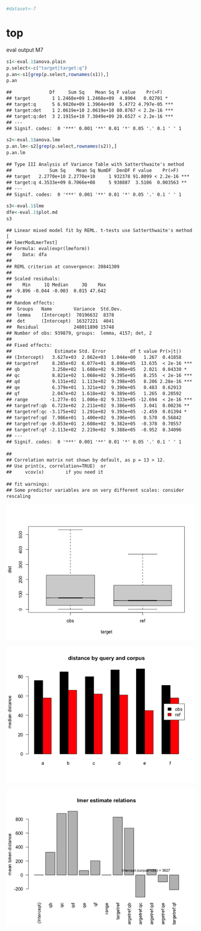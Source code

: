 ``` r
#dataset<-7
```

# top

eval output M7

``` r
s1<-eval.1$anova.plain
p.select<-c("target|target:q")
p.an<-s1[grep(p.select,rownames(s1)),]
p.an
```

    ##              Df     Sum Sq    Mean Sq F value    Pr(>F)    
    ## target        1 1.2468e+09 1.2468e+09  4.8904   0.02701 *  
    ## target:q      5 6.9820e+09 1.3964e+09  5.4772 4.797e-05 ***
    ## target:det    1 2.0619e+10 2.0619e+10 80.8767 < 2.2e-16 ***
    ## target:q:det  3 2.1915e+10 7.3049e+09 28.6527 < 2.2e-16 ***
    ## ---
    ## Signif. codes:  0 '***' 0.001 '**' 0.01 '*' 0.05 '.' 0.1 ' ' 1

``` r
s2<-eval.1$anova.lme
p.an.lm<-s2[grep(p.select,rownames(s2)),]
p.an.lm
```

    ## Type III Analysis of Variance Table with Satterthwaite's method
    ##              Sum Sq    Mean Sq NumDF  DenDF F value    Pr(>F)    
    ## target   2.2770e+10 2.2770e+10     1 932378 91.8099 < 2.2e-16 ***
    ## target:q 4.3533e+09 8.7066e+08     5 938887  3.5106  0.003563 ** 
    ## ---
    ## Signif. codes:  0 '***' 0.001 '**' 0.01 '*' 0.05 '.' 0.1 ' ' 1

``` r
s3<-eval.1$lme
dfe<-eval.1$plot.md
s3
```

    ## Linear mixed model fit by REML. t-tests use Satterthwaite's method [
    ## lmerModLmerTest]
    ## Formula: eval(expr(lmeform))
    ##    Data: dfa
    ## 
    ## REML criterion at convergence: 20841309
    ## 
    ## Scaled residuals: 
    ##    Min     1Q Median     3Q    Max 
    ## -9.896 -0.044 -0.003  0.015 47.642 
    ## 
    ## Random effects:
    ##  Groups   Name        Variance  Std.Dev.
    ##  lemma    (Intercept)  70196632  8378   
    ##  det      (Intercept)  16327221  4041   
    ##  Residual             248011890 15748   
    ## Number of obs: 939879, groups:  lemma, 4157; det, 2
    ## 
    ## Fixed effects:
    ##                Estimate Std. Error         df t value Pr(>|t|)    
    ## (Intercept)   3.627e+03  2.862e+03  1.044e+00   1.267  0.41858    
    ## targetref     8.285e+02  6.077e+01  8.896e+05  13.635  < 2e-16 ***
    ## qb            3.250e+02  1.608e+02  9.390e+05   2.021  0.04330 *  
    ## qc            8.821e+02  1.068e+02  9.395e+05   8.255  < 2e-16 ***
    ## qd            9.131e+02  1.113e+02  9.398e+05   8.206 2.28e-16 ***
    ## qe            6.379e+01  1.321e+02  9.390e+05   0.483  0.62913    
    ## qf            2.047e+02  1.618e+02  9.389e+05   1.265  0.20592    
    ## range        -1.277e-01  1.006e-02  9.333e+05 -12.694  < 2e-16 ***
    ## targetref:qb  6.723e+02  2.211e+02  9.386e+05   3.041  0.00236 ** 
    ## targetref:qc -3.175e+02  1.291e+02  9.393e+05  -2.459  0.01394 *  
    ## targetref:qd  7.986e+01  1.400e+02  9.396e+05   0.570  0.56842    
    ## targetref:qe -9.853e+01  2.608e+02  9.382e+05  -0.378  0.70557    
    ## targetref:qf -2.113e+02  2.219e+02  9.388e+05  -0.952  0.34096    
    ## ---
    ## Signif. codes:  0 '***' 0.001 '**' 0.01 '*' 0.05 '.' 0.1 ' ' 1

    ## 
    ## Correlation matrix not shown by default, as p = 13 > 12.
    ## Use print(x, correlation=TRUE)  or
    ##     vcov(x)        if you need it

    ## fit warnings:
    ## Some predictor variables are on very different scales: consider rescaling

![](evaltest-007_files/figure-markdown_github/boxplot1-1.png)

![](evaltest-007_files/figure-markdown_github/barplot-1.png)

![](evaltest-007_files/figure-markdown_github/lmeplot-1.png)
